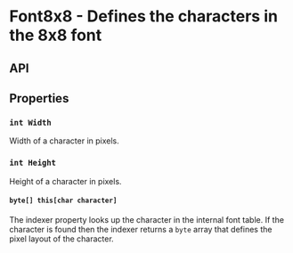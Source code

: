 # Font8x8 - Defines the characters in the 8x8 font

## API

## Properties

### `int Width`

Width of a character in pixels.

### `int Height`

Height of a character in pixels.

#### `byte[] this[char character]`

The indexer property looks up the character in the internal font table.  If the character is found then the indexer returns a `byte` array that defines the pixel layout of the character.